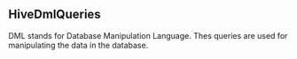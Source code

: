 ## HiveDmlQueries

  DML stands for Database Manipulation Language. Thes queries are used for manipulating the data in the database.
